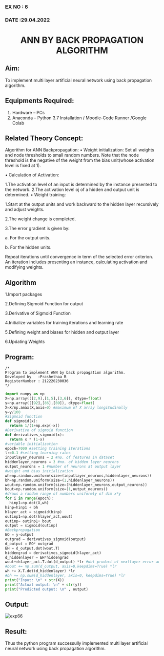 ### EX NO : 6
### DATE  :29.04.2022
# <p align="center"> ANN BY BACK PROPAGATION ALGORITHM </p>
## Aim:
   To implement multi layer artificial neural network using back propagation algorithm.
## Equipments Required:
1. Hardware – PCs
2. Anaconda – Python 3.7 Installation / Moodle-Code Runner /Google Colab

## Related Theory Concept:
Algorithm for ANN Backpropagation: • Weight initialization: Set all weights and node thresholds to small random numbers. Note that the node threshold is the negative of the weight from the bias unit(whose activation level is fixed at 1).

• Calculation of Activation:

1.The activation level of an input is determined by the instance presented to the network.
2.The activation level oj of a hidden and output unit is determined.
• Weight training:

1.Start at the output units and work backward to the hidden layer recursively and adjust weights.

2.The weight change is completed.

3.The error gradient is given by:

a. For the output units.

b. For the hidden units.

Repeat iterations until convergence in term of the selected error criterion. An iteration includes presenting an instance, calculating activation and modifying weights.


## Algorithm
1.Import packages

2.Defining Sigmoid Function for output

3.Derivative of Sigmoid Function

4.Initialize variables for training iterations and learning rate

5.Defining weight and biases for hidden and output layer

6.Updating Weights

## Program:
```
/*
Program to implement ANN by back propagation algorithm.
Developed by   :Prashethaa R
RegisterNumber : 212220230036
*/
```
```python
import numpy as np
X=np.array(([2,9],[1,5],[3,6]), dtype=float)
y=np.array(([92],[86],[89]), dtype=float)
X=X/np.amax(X,axis=0) #maximum of X array longitudinally
y=y/100
#Sigmoid function
def sigmoid(x):
  return 1/(1+np.exp(-x))
#Derivative of sigmoid function
def derivatives_sigmoid(x):
  return x * (1-x)
#variable initialization
epoch=7000 #setting training iterations
lr=0.1 #setting learning rates
inputlayer_neurons = 2 #no. of features in dataset
hiddenlayer_neurons = 3 #no. of hidden layer neurons
output_neurons = 1 #number of neurons at output layer
#weight and bias initialization
wh=np.random.uniform(size=(inputlayer_neurons,hiddenlayer_neurons))
bh=np.random.uniform(size=(1,hiddenlayer_neurons))
wout=np.random.uniform(size=(hiddenlayer_neurons,output_neurons))
bout=np.random.uniform(size=(1,output_neurons))
#draws a random range of numbers uniformly of dim x*y
for i in range(epoch):
  hinp1=np.dot(X,wh)
hinp=hinp1 + bh
hlayer_act = sigmoid(hinp)
outinp1=np.dot(hlayer_act,wout)
outinp= outinp1+ bout
output = sigmoid(outinp)
#Backpropagation
EO = y-output
outgrad = derivatives_sigmoid(output)
d_output = EO* outgrad
EH = d_output.dot(wout.T)
hiddengrad = derivatives_sigmoid(hlayer_act)
d_hiddenlayer = EH*hiddengrad
wout+=hlayer_act.T.dot(d_output) *lr #dot product of nextlayer error and current
#bout += np.sum(d_output, axis=0,keepdims=True) *lr
wh += X.T.dot(d_hiddenlayer) *lr
#bh += np.sum(d_hiddenlayer, axis=0, keepdims=True) *lr
print("Input: \n" + str(X))
print("Actual output: \n" + str(y))
print("Predicted output: \n" , output)
```

## Output:
![exp66](https://user-images.githubusercontent.com/75235090/169484749-4504b61e-fe98-4111-8ce7-3cd65e175bac.png)



## Result:
Thus the python program successully implemented multi layer artificial neural network using back propagation algorithm.
